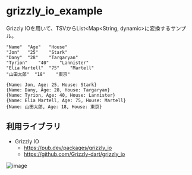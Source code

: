 # grizzly_io_example

Grizzly IOを用いて、TSVからList<Map<String, dynamic>に変換するサンプル。

```tsv
"Name"	"Age"	"House"
"Jon"	"25"	"Stark"
"Dany"	"28"	"Targaryan"
"Tyrion"	"40"	"Lannister"
"Elia Martell"	"75"	"Martell"
"山田太郎"	"18"	"東京"
```

```List<Map<String, dynamic>
{Name: Jon, Age: 25, House: Stark}
{Name: Dany, Age: 28, House: Targaryan}
{Name: Tyrion, Age: 40, House: Lannister}
{Name: Elia Martell, Age: 75, House: Martell}
{Name: 山田太郎, Age: 18, House: 東京}
```


## 利用ライブラリ

- Grizzly IO
    - https://pub.dev/packages/grizzly_io
    - https://github.com/Grizzly-dart/grizzly_io

![image](https://user-images.githubusercontent.com/859822/222242609-531d7ed3-f80c-42ec-b8c8-02a5f44e5e88.png)
